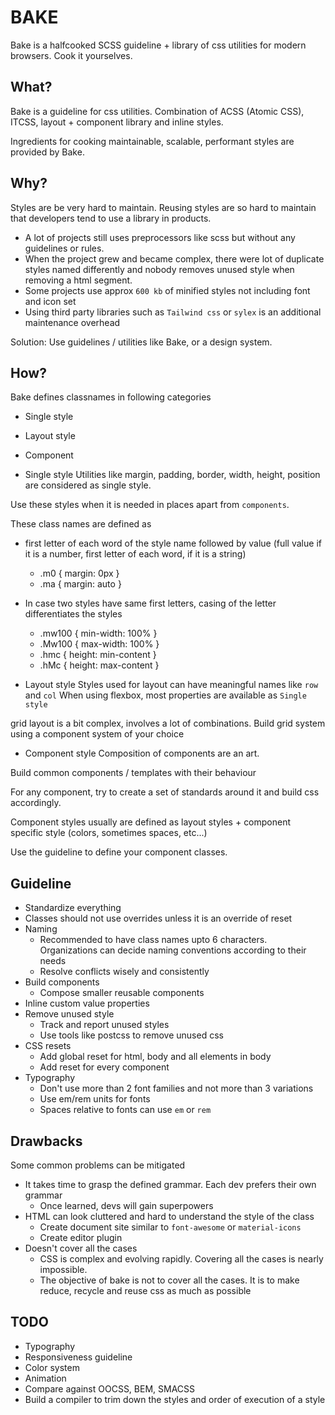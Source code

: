 # BAKE

Bake is a halfcooked SCSS guideline + library of css utilities for modern browsers.
Cook it yourselves.

## What?
Bake is a guideline for css utilities. Combination of ACSS (Atomic CSS), ITCSS, layout + component library and inline styles.

Ingredients for cooking maintainable, scalable, performant styles are provided by Bake.

## Why?
Styles are be very hard to maintain. Reusing styles are so hard to maintain that developers tend to use a library in products.

- A lot of projects still uses preprocessors like scss but without any guidelines or rules.
- When the project grew and became complex, there were lot of duplicate styles named differently and
nobody removes unused style when removing a html segment.
- Some projects use approx `600 kb` of minified styles not including font and icon set
- Using third party libraries such as `Tailwind css` or `sylex` is an additional maintenance overhead

Solution: Use guidelines / utilities like Bake, or a design system.

## How?
Bake defines classnames in following categories

- Single style
- Layout style
- Component

- Single style
Utilities like margin, padding, border, width, height, position are considered as single style.

Use these styles when it is needed in places apart from `components`.

These class names are defined as
- first letter of each word of the style name followed by value (full value if it is a number, first letter of each word, if it is a string)
  - .m0 { margin: 0px }
  - .ma { margin: auto }
- In case two styles have same first letters, casing of the letter differentiates the styles
  - .mw100 { min-width: 100% }
  - .Mw100 { max-width: 100% }
  - .hmc { height: min-content }
  - .hMc { height: max-content }

- Layout style
Styles used for layout can have meaningful names like `row` and `col`
When using flexbox, most properties are available as `Single style`

grid layout is a bit complex, involves a lot of combinations. Build grid system using a component system of your choice

- Component style
Composition of components are an art.

Build common components / templates with their behaviour

For any component, try to create a set of standards around it and build css accordingly.

Component styles usually are defined as layout styles + component specific style (colors, sometimes spaces, etc...)

Use the guideline to define your component classes.

## Guideline
- Standardize everything
- Classes should not use overrides unless it is an override of reset
- Naming
  - Recommended to have class names upto 6 characters. Organizations can decide naming conventions according to their needs
  - Resolve conflicts wisely and consistently
- Build components
  - Compose smaller reusable components
- Inline custom value properties
- Remove unused style
  - Track and report unused styles
  - Use tools like postcss to remove unused css
- CSS resets
  - Add global reset for html, body and all elements in body
  - Add reset for every component
- Typography
  - Don't use more than 2 font families and not more than 3 variations
  - Use em/rem units for fonts
  - Spaces relative to fonts can use `em` or `rem`

## Drawbacks
Some common problems can be mitigated
- It takes time to grasp the defined grammar. Each dev prefers their own grammar
  - Once learned, devs will gain superpowers
- HTML can look cluttered and hard to understand the style of the class
  - Create document site similar to `font-awesome` or `material-icons`
  - Create editor plugin
- Doesn't cover all the cases
  - CSS is complex and evolving rapidly. Covering all the cases is nearly impossible.
  - The objective of bake is not to cover all the cases. It is to make reduce, recycle and reuse css as much as possible  

## TODO
- Typography
- Responsiveness guideline
- Color system
- Animation
- Compare against OOCSS, BEM, SMACSS
- Build a compiler to trim down the styles and order of execution of a style